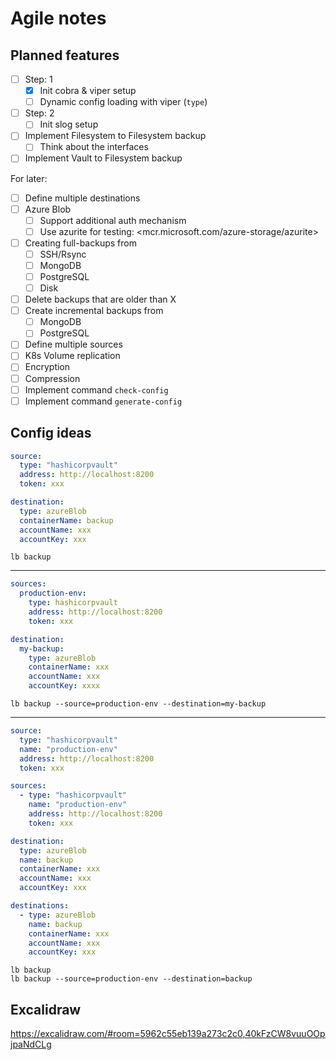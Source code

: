 # Agile notes

## Planned features

- [ ] Step: 1
  - [x] Init cobra & viper setup
  - [ ] Dynamic config loading with viper (`type`)
- [ ] Step: 2
  - [ ] Init slog setup
- [ ] Implement Filesystem to Filesystem backup
  - [ ] Think about the interfaces
- [ ] Implement Vault to Filesystem backup

For later:

- [ ] Define multiple destinations
- [ ] Azure Blob
  - [ ] Support additional auth mechanism
  - [ ] Use azurite for testing: <mcr.microsoft.com/azure-storage/azurite>
- [ ] Creating full-backups from
  - [ ] SSH/Rsync
  - [ ] MongoDB
  - [ ] PostgreSQL
  - [ ] Disk
- [ ] Delete backups that are older than X
- [ ] Create incremental backups from
  - [ ] MongoDB
  - [ ] PostgreSQL
- [ ] Define multiple sources
- [ ] K8s Volume replication
- [ ] Encryption
- [ ] Compression
- [ ] Implement command `check-config`
- [ ] Implement command `generate-config`

## Config ideas

```yaml
source:
  type: "hashicorpvault"
  address: http://localhost:8200
  token: xxx

destination:
  type: azureBlob
  containerName: backup
  accountName: xxx
  accountKey: xxx
```

```shell
lb backup
```

---

```yaml
sources:
  production-env:
    type: hashicorpvault
    address: http://localhost:8200
    token: xxx

destination:
  my-backup:
    type: azureBlob
    containerName: xxx
    accountName: xxx
    accountKey: xxxx
```

```shell
lb backup --source=production-env --destination=my-backup
```

---

```yaml
source:
  type: "hashicorpvault"
  name: "production-env"
  address: http://localhost:8200
  token: xxx

sources:
  - type: "hashicorpvault"
    name: "production-env"
    address: http://localhost:8200
    token: xxx

destination:
  type: azureBlob
  name: backup
  containerName: xxx
  accountName: xxx
  accountKey: xxx

destinations:
  - type: azureBlob
    name: backup
    containerName: xxx
    accountName: xxx
    accountKey: xxx
```

```shell
lb backup
lb backup --source=production-env --destination=backup
```

## Excalidraw

<https://excalidraw.com/#room=5962c55eb139a273c2c0,40kFzCW8vuuOOpjpaNdCLg>
